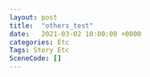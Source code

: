```yaml
---
layout: post
title:  "others_test"
date:   2021-03-02 10:00:00 +0000
categories: Etc
Tags: Story Etc
SceneCode: []
---
```

